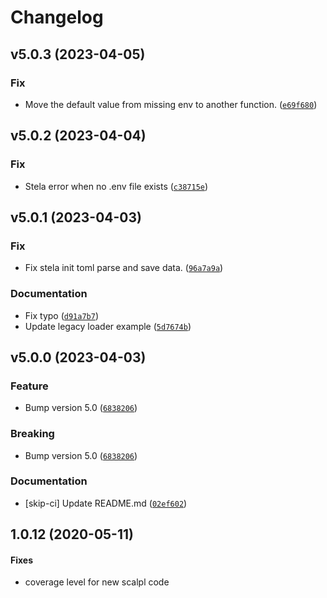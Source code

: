 # Changelog

<!--next-version-placeholder-->

## v5.0.3 (2023-04-05)
### Fix
* Move the default value from missing env to another function. ([`e69f680`](https://github.com/megalus/stela/commit/e69f6803e4be90097499a255aae2923b92551634))

## v5.0.2 (2023-04-04)
### Fix
* Stela error when no .env file exists ([`c38715e`](https://github.com/megalus/stela/commit/c38715e4ece0060fea93ff55d5cef0a3d87f93b6))

## v5.0.1 (2023-04-03)
### Fix
* Fix stela init toml parse and save data. ([`96a7a9a`](https://github.com/megalus/stela/commit/96a7a9afdfb58c7d5980c99e7b429a869b2e50b1))

### Documentation
* Fix typo ([`d91a7b7`](https://github.com/megalus/stela/commit/d91a7b7992d1e632eeb8744a64709ede8b257469))
* Update legacy loader example ([`5d7674b`](https://github.com/megalus/stela/commit/5d7674b10d284fde626d0817b7c30ca2bca54a74))

## v5.0.0 (2023-04-03)
### Feature
* Bump version 5.0 ([`6838206`](https://github.com/megalus/stela/commit/6838206359d5323da34cd5fe404d91c6ed607059))

### Breaking
* Bump version 5.0 ([`6838206`](https://github.com/megalus/stela/commit/6838206359d5323da34cd5fe404d91c6ed607059))

### Documentation
* [skip-ci] Update README.md ([`02ef602`](https://github.com/megalus/stela/commit/02ef602d0f5a690e56acac8666c1f79f69130d8e))


## 1.0.12 (2020-05-11)

#### Fixes

* coverage level for new scalpl code
